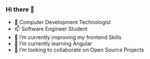 ### Hi there 👋

- 💬 Computer Development Technologist
- 📫 Software Engineer Student
- 🔭 I’m currently improving my frontend Skills
- 🌱 I’m currently learning Angular
- 👯 I’m looking to collaborate on Open Source Projects
